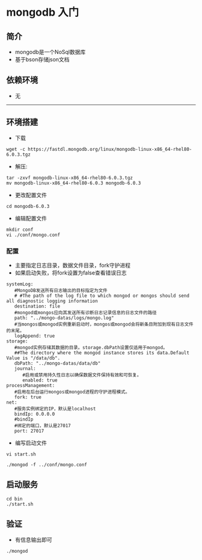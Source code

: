 # mongodb 入门

## 简介
- mongodb是一个NoSql数据库
- 基于bson存储json文档

## 依赖环境
- 无

---
## 环境搭建
- 下载
```shell script
wget -c https://fastdl.mongodb.org/linux/mongodb-linux-x86_64-rhel80-6.0.3.tgz
```
- 解压:
```shell script
tar -zxvf mongodb-linux-x86_64-rhel80-6.0.3.tgz
mv mongodb-linux-x86_64-rhel80-6.0.3 mongodb-6.0.3
```
- 更改配置文件
```shell script
cd mongodb-6.0.3
```
- 编辑配置文件
```shell script
mkdir conf
vi ./conf/mongo.conf
```
### 配置
- 主要指定日志目录，数据文件目录，fork守护进程
- 如果启动失败，将fork设置为false查看错误日志
```shell script
systemLog:
   #MongoDB发送所有日志输出的目标指定为文件
   # #The path of the log file to which mongod or mongos should send all diagnostic logging information
   destination: file
   #mongod或mongos应向其发送所有诊断日志记录信息的日志文件的路径
   path: "../mongo-datas/logs/mongo.log"
   #当mongos或mongod实例重新启动时，mongos或mongod会将新条目附加到现有日志文件的末尾。
   logAppend: true
storage:
   #mongod实例存储其数据的目录。storage.dbPath设置仅适用于mongod。
   ##The directory where the mongod instance stores its data.Default Value is "/data/db".
   dbPath: "../mongo-datas/data/db"
   journal:
      #启用或禁用持久性日志以确保数据文件保持有效和可恢复。
      enabled: true
processManagement:
   #启用在后台运行mongos或mongod进程的守护进程模式。
   fork: true
net:
   #服务实例绑定的IP，默认是localhost
   bindIp: 0.0.0.0
   #bindIp
   #绑定的端口，默认是27017
   port: 27017
```
- 编写启动文件
```shell script
vi start.sh
```
```shell script
./mongod -f ../conf/mongo.conf
```

## 启动服务
```shell script
cd bin
./start.sh
```

## 验证
- 有信息输出即可
```shell script
./mongod
```



